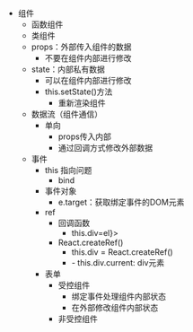 - 组件
  - 函数组件
  - 类组件
  - props：外部传入组件的数据
    - 不要在组件内部进行修改
  - state：内部私有数据
    - 可以在组件内部进行修改
    - this.setState()方法
      - 重新渲染组件
  - 数据流（组件通信）
    - 单向
      - props传入内部
      - 通过回调方式修改外部数据
  - 事件
    - this 指向问题
      - bind
    - 事件对象
      - e.target：获取绑定事件的DOM元素
    - ref
      - 回调函数
        - <div ref={el => this.div=el}></div>
      - React.createRef()
        - this.div = React.createRef()
        - <div ref={this.div}></div>
          - this.div.current: div元素
    - 表单
      - 受控组件
        - 绑定事件处理组件内部状态
        - 在外部修改组件内部状态
      - 非受控组件